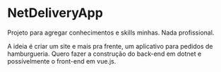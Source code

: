 # NetDeliveryApp

Projeto para agregar conhecimentos e skills minhas. Nada profissional.

A ideia é criar um site e mais pra frente, um aplicativo para pedidos de hamburgueria. Quero fazer a construção do back-end em dotnet e possívelmente o front-end em vue.js.
